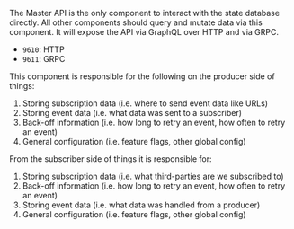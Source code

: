 The Master API is the only component to interact with the state database directly. All other components should query and mutate data via this component. It will expose the API via GraphQL over HTTP and via GRPC.

- `9610`: HTTP
- `9611`: GRPC

This component is responsible for the following on the producer side of things:

1. Storing subscription data (i.e. where to send event data like URLs)
1. Storing event data (i.e. what data was sent to a subscriber)
1. Back-off information (i.e. how long to retry an event, how often to retry an event)
1. General configuration (i.e. feature flags, other global config)

From the subscriber side of things it is responsible for:

1. Storing subscription data (i.e. what third-parties are we subscribed to)
1. Back-off information (i.e. how long to retry an event, how often to retry an event)
1. Storing event data (i.e. what data was handled from a producer)
1. General configuration (i.e. feature flags, other global config)
